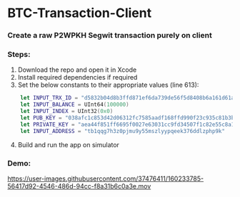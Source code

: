 # BTC-Transaction-Client
### Create a raw P2WPKH Segwit transaction purely on client

### Steps:
1. Download the repo and open it in Xcode
2. Install required dependencies if required
3. Set the below constants to their appropriate values (line 613):
```swift
    let INPUT_TRX_ID = "d5832b04d8b3ffd871ef6da739de56f5d8408b6a161d61a19974106f40ef382d"
    let INPUT_BALANCE = UInt64(100000)
    let INPUT_INDEX = UInt32(0x0)
    let PUB_KEY = "038afc1c853d42d06312fc7585aadf168ffd990f23c935c81b3be7e77f17f979ce" // compressed (starts with 0x02 or 0x03)
    let PRIVATE_KEY = "aea44f851ff6695f0027e63031cc9fd34507f1c82e55c8a19c8b1182ad1c7332" // (raw hex version, not WIF)
    let INPUT_ADDRESS = "tb1qqg7h3z0pjmu9y55mszlyypqeek376ddlzphp9k"
```
    
4. Build and run the app on simulator

### Demo:
https://user-images.githubusercontent.com/37476411/160233785-56417d92-4546-486d-94cc-f8a31b6c0a3e.mov

